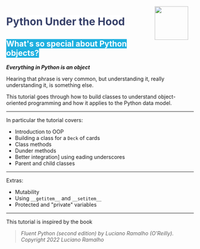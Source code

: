<img src='images/cards.png' width='90px' align='right' style="padding: 15px">

# <mark style='background-color:white;color:#364069'>Python Under the Hood</mark>
## <mark style='background-color:#1EB0E0;color:white'>What's so special about Python objects?</mark>

***Everything in Python is an object***

Hearing that phrase is very common, but understanding it, really understanding it, is something else. 

This tutorial goes through how to build classes to understand object-oriented programming and how it applies to the Python data model.

--- 

In particular the tutorial covers:

- Introduction to OOP
- Building a class for a `Deck` of cards
- Class methods
- Dunder methods
- Better integration] using eading underscores
- Parent and child classes

---

Extras:
- Mutability
- Using `__getitem__` and `__setitem__`
- Protected and "private" variables
    
---

This tutorial is inspired by the book 
> *Fluent Python (second edition) by Luciano Ramalho (O'Reilly). Copyright 2022 Luciano Ramalho*